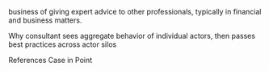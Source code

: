 business of giving expert advice to other professionals, typically in financial and business matters.

Why
consultant sees aggregate behavior of individual actors, then passes best practices across actor silos

References
Case in Point